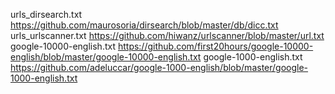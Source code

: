 urls_dirsearch.txt https://github.com/maurosoria/dirsearch/blob/master/db/dicc.txt
urls_urlscanner.txt https://github.com/hiwanz/urlscanner/blob/master/url.txt
google-10000-english.txt https://github.com/first20hours/google-10000-english/blob/master/google-10000-english.txt
google-1000-english.txt https://github.com/adeluccar/google-1000-english/blob/master/google-1000-english.txt